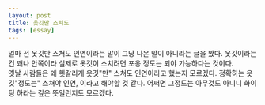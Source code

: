 ```yaml
---
layout: post
title: 옷깃만 스쳐도
tags: [essay]
---
```

얼마 전 옷깃만 스쳐도 인연이라는 말이 그냥 나온 말이 아니라는 글을 봤다. 옷깃이라는건 꽤나 안쪽이라 실제로 옷깃이 스치려면 포옹 정도는 되야 가능하다는 것이다.        
옛날 사람들은 왜 헷갈리게 옷깃"만" 스쳐도 인연이라고 했는지 모르겠다. 정확히는 옷깃"정도는" 스쳐야 인연, 이라고 해야할 것 같다. 어쩌면 그정도는 아무것도 아니니 화이팅 하라는 깊은 뜻일런지도 모르겠다. 